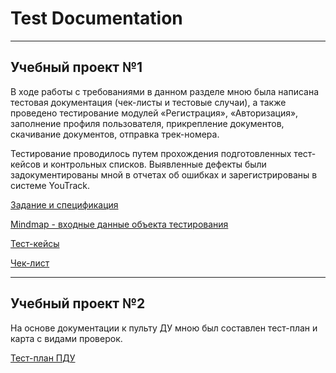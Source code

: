 # Test Documentation
____
## Учебный проект №1
В ходе работы с требованиями в данном разделе мною была написана тестовая документация (чек-листы и тестовые случаи), а также проведено тестирование модулей «Регистрация», «Авторизация», заполнение профиля пользователя,
прикрепление документов, скачивание документов, отправка трек-номера.

Тестирование проводилось путем прохождения подготовленных тест-кейсов и контрольных списков.
Выявленные дефекты были задокументированы мной в отчетах об ошибках и зарегистрированы в системе YouTrack.

[Задание и спецификация](https://docs.google.com/document/d/1WgfXlOu3bggh4I17omNBnH_pMRGXm8iR/edit?usp=drive_link&ouid=111491490772512681375&rtpof=true&sd=true)

[Mindmap - входные данные объекта тестирования](https://drive.google.com/file/d/1_PMz9BcBq8wXQKT2D-Bq07Y-cNhzqWqK/view?usp=sharing)

[Тест-кейсы](https://docs.google.com/document/d/1g5zGXeJJeHoTnwFOInjpHEQzcFNkYi8w/edit?usp=sharing&ouid=111491490772512681375&rtpof=true&sd=true)

[Чек-лист](https://docs.google.com/spreadsheets/d/1u1ij0hV9utTfPwZ5qnzkwf-rJqAtCY2n/edit?usp=sharing&ouid=111491490772512681375&rtpof=true&sd=true)
____
## Учебный проект №2
На основе документации к пульту ДУ мною был составлен тест-план и карта с видами проверок.

[Тест-план ПДУ](https://docs.google.com/document/d/16wJs31stY3PSpK6LDCXaXy3Kfq_J7UJk/edit?usp=sharing&ouid=111491490772512681375&rtpof=true&sd=true)

